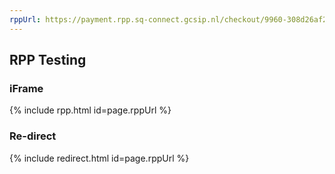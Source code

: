 ```yaml
---
rppUrl: https://payment.rpp.sq-connect.gcsip.nl/checkout/9960-308d26af245b4ca883dfda95951443bc:062308cc-7ddb-71ff-8aa4-6cd2b6b09f12:d8794b77dac147f89e5521534d3e7daf
---
```


## RPP Testing

### iFrame

{% include rpp.html id=page.rppUrl %}

### Re-direct

{% include redirect.html id=page.rppUrl %}
